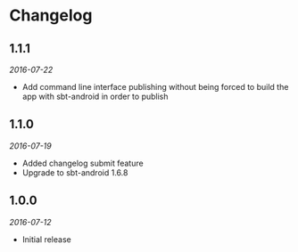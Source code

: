 # Changelog

## 1.1.1

_2016-07-22_

 * Add command line interface publishing without being forced to build the app with sbt-android in order to publish

## 1.1.0

_2016-07-19_

 * Added changelog submit feature
 * Upgrade to sbt-android 1.6.8

## 1.0.0

_2016-07-12_

* Initial release